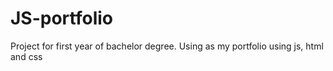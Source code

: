# JS-portfolio
Project for first year of bachelor degree. Using as my portfolio using js, html and css
